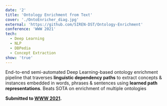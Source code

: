 ```yaml
---
date: '2'
title: 'Ontology Enrichment from Text'
cover: './OntoEnricher_diag.jpg'
external: 'https://github.com/SIREN-DST/Ontology-Enrichment'
conference: 'WWW 2021'
tech:
  - Deep Learning
  - NLP
  - DBPedia
  - Concept Extraction
show: 'true'
---
```


End-to-end semi-automated Deep Learning-based ontology enrichment pipeline that traverses **linguistic dependency paths** to extract concepts & instances embedded in words, phrases \& sentences using **learned path representations**. Beats SOTA on enrichment of multiple ontologies

**Submitted to [WWW 2021](http://www2021.thewebconf.org/).**

